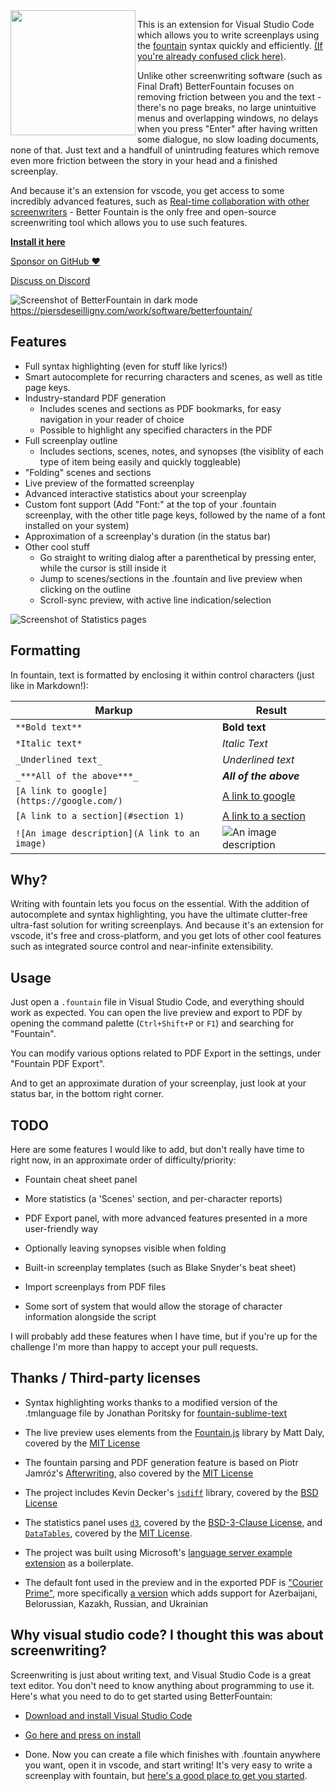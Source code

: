

<img align="left" width="200" src="https://piersdeseilligny.com/assets/small_Logo5_c9ca125c1a.png">

This is an extension for Visual Studio Code which allows you to write screenplays using the [fountain](https://fountain.io/) syntax quickly and efficiently. [(If you're already confused click here)](https://github.com/piersdeseilligny/betterfountain/blob/master/FAQ.md).

Unlike other screenwriting software (such as Final Draft) BetterFountain focuses on removing friction between you and the text - there's no page breaks, no large unintuitive menus and overlapping windows, no delays when you press "Enter" after having written some dialogue, no slow loading documents, none of that. Just text and a handfull of unintruding features which remove even more friction between the story in your head and a finished screenplay.

And because it's an extension for vscode, you get access to some incredibly advanced features, such as [Real-time collaboration with other screenwriters](https://marketplace.visualstudio.com/items?itemName=MS-vsliveshare.vsliveshare) - Better Fountain is the only free and open-source screenwriting tool which allows you to use such features.


**[Install it here](https://marketplace.visualstudio.com/items?itemName=piersdeseilligny.betterfountain)**

[Sponsor on GitHub ❤](https://github.com/sponsors/piersdeseilligny)

[Discuss on Discord](https://discord.gg/QBm7tKQ)

![Screenshot of BetterFountain in dark mode](https://raw.githubusercontent.com/piersdeseilligny/betterfountain/master/screenshots/Dark_plus.PNG)
https://piersdeseilligny.com/work/software/betterfountain/

## Features

* Full syntax highlighting (even for stuff like lyrics!)
* Smart autocomplete for recurring characters and scenes, as well as title page keys.
* Industry-standard PDF generation
    * Includes scenes and sections as PDF bookmarks, for easy navigation in your reader of choice
    * Possible to highlight any specified characters in the PDF
* Full screenplay outline
    * Includes sections, scenes, notes, and synopses (the visiblity of each type of item being easily and quickly toggleable)
* "Folding" scenes and sections
* Live preview of the formatted screenplay
* Advanced interactive statistics about your screenplay
* Custom font support (Add "Font:" at the top of your .fountain screenplay, with the other title page keys, followed by the name of a font installed on your system)
* Approximation of a screenplay's duration (in the status bar)
* Other cool stuff
    * Go straight to writing dialog after a parenthetical by pressing enter, while the cursor is still inside it
    * Jump to scenes/sections in the .fountain and live preview when clicking on the outline
    * Scroll-sync preview, with active line indication/selection

![Screenshot of Statistics pages](https://piersdeseilligny.com/assets/Dark_plusstats_ns_2d4ab6dc54.PNG)

## Formatting

In fountain, text is formatted by enclosing it within control characters (just like in Markdown!):

| Markup                                        | Result                                                                                  |
|-----------------------------------------------|-----------------------------------------------------------------------------------------|
| `**Bold text**`                               | **Bold text**                                                                           |
| `*Italic text*`                               | *Italic Text*                                                                           |
| `_Underlined text_`                           | _Underlined text_                                                                       |
| `_***All of the above***_`                    | _***All of the above***_                                                                |
| `[A link to google](https://google.com/)`     | [A link to google](https://google.com/)                                                 |
| `[A link to a section](#section 1)`           | [A link to a section](##Usage)                                                          |
| `![An image description](A link to an image)` | ![An image description](https://piersdeseilligny.com/assets/small_Logo5_c9ca125c1a.png) |

## Why?

Writing with fountain lets you focus on the essential. With the addition of autocomplete and syntax highlighting, you have the ultimate clutter-free ultra-fast solution for writing screenplays. And because it's an extension for vscode, it's free and cross-platform, and you get lots of other cool features such as integrated source control and near-infinite extensibility.

## Usage

Just open a `.fountain` file in Visual Studio Code, and everything should work as expected. You can open the live preview and export to PDF by opening the command palette (`Ctrl+Shift+P` or `F1`) and searching for "Fountain".

You can modify various options related to PDF Export in the settings, under "Fountain PDF Export".

And to get an approximate duration of your screenplay, just look at your status bar, in the bottom right corner.

## TODO

Here are some features I would like to add, but don't really have time to right now, in an approximate order of difficulty/priority:

* Fountain cheat sheet panel

* More statistics (a 'Scenes' section, and per-character reports)

* PDF Export panel, with more advanced features presented in a more user-friendly way

* Optionally leaving synopses visible when folding

* Built-in screenplay templates (such as Blake Snyder's beat sheet)

* Import screenplays from PDF files

* Some sort of system that would allow the storage of character information alongside the script


I will probably add these features when I have time, but if you're up for the challenge I'm more than happy to accept your pull requests.

## Thanks / Third-party licenses

* Syntax highlighting works thanks to a modified version of the .tmlanguage file by Jonathan Poritsky for [fountain-sublime-text](https://github.com/poritsky/fountain-sublime-text)

* The live preview uses elements from the [Fountain.js](https://github.com/mattdaly/Fountain.js) library by Matt Daly, covered by the [MIT License](https://github.com/mattdaly/Fountain.js/blob/master/LICENSE.md)

* The fountain parsing and PDF generation feature is based on Piotr Jamróz's [Afterwriting](https://github.com/ifrost/afterwriting-labs), also covered by the [MIT License](https://github.com/ifrost/afterwriting-labs)

* The project includes Kevin Decker's [`jsdiff`](https://github.com/kpdecker/jsdiff) library, covered by the [BSD License](https://raw.githubusercontent.com/kpdecker/jsdiff/master/LICENSE)

* The statistics panel uses [`d3`](https://d3js.org), covered by the [BSD-3-Clause License](https://github.com/d3/d3/blob/master/LICENSE), and [`DataTables`](https://www.datatables.net/), covered by the [MIT License](https://www.datatables.net/license/mit).

* The project was built using Microsoft's [language server example extension](https://github.com/Microsoft/vscode-extension-samples/tree/master/lsp-sample) as a boilerplate.

* The default font used in the preview and in the exported PDF is ["Courier Prime"](https://quoteunquoteapps.com/courierprime/), more specifically [a version](http://dimkanovikov.pro/courierprime/) which adds support for Azerbaijani, Belorussian, Kazakh, Russian, and Ukrainian

## Why visual studio code? I thought this was about screenwriting?

Screenwriting is just about writing text, and Visual Studio Code is a great text editor. You don't need to know anything about programming to use it. Here's what you need to do to get started using BetterFountain:

* [Download and install Visual Studio Code](https://code.visualstudio.com/)

* [Go here and press on install](https://marketplace.visualstudio.com/items?itemName=piersdeseilligny.betterfountain)

* Done. Now you can create a file which finishes with .fountain anywhere you want, open it in vscode, and start writing! It's very easy to write a screenplay with fountain, but [here's a good place to get you started](https://fountain.io/).
